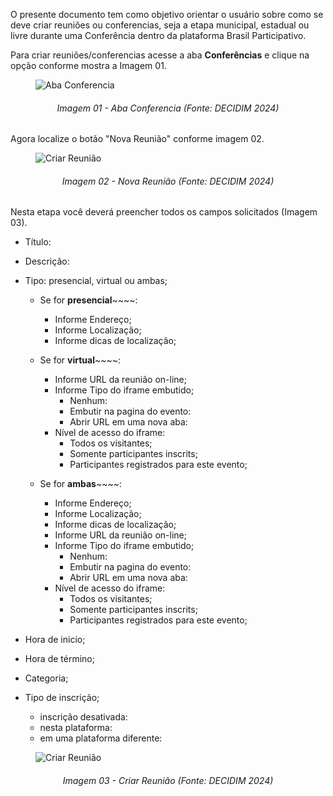 
O presente documento tem como objetivo orientar o usuário sobre como se deve criar reuniões ou conferencias, seja a etapa municipal, estadual ou livre durante uma Conferência dentro da plataforma Brasil Participativo.

Para criar reuniões/conferencias acesse a aba **Conferências** e clique na opção conforme mostra a Imagem 01.

<figure markdown>
<img src= "https://gitlab.com/lappis-unb/decidimbr/documentacao/-/raw/main/docs/assetsTutoriais/conferencias/AbaConferencia.JPG?ref_type=heads" alt=" Aba Conferencia" style="float: none; margin: auto"> 
</figure> 
<p align="justify">
<h6 align = "center"> Imagem 01 - Aba Conferencia (Fonte: DECIDIM 2024)</h6>
</p> 


Agora localize o botão "Nova Reunião" conforme imagem 02.
<figure markdown>
<img src= "https://gitlab.com/lappis-unb/decidimbr/documentacao/-/raw/main/docs/assetsTutoriais/conferencias/NovaConferencia.JPG?ref_type=heads" alt=" Criar Reunião" style="float: none; margin: auto"> 
</figure> 
<p align="justify">
<h6 align = "center"> Imagem 02 - Nova Reunião (Fonte: DECIDIM 2024)</h6>
</p> 


Nesta etapa você deverá preencher todos os campos solicitados (Imagem 03).

- Título:

- Descrição:

- Tipo: presencial, virtual ou ambas;
    - Se for **presencial**~~~~:
        - Informe Endereço;
        - Informe Localização;
        - Informe dicas de localização;

    - Se for **virtual**~~~~:
        - Informe URL da reunião on-line;
        - Informe Tipo do iframe embutido;
            - Nenhum:
            - Embutir na pagina do evento:
            - Abrir URL em uma nova aba:
        - Nível de acesso do iframe:
            - Todos os visitantes;
            - Somente participantes inscrits;
            - Participantes registrados para este evento;

    - Se for **ambas**~~~~:
        - Informe Endereço;
        - Informe Localização;
        - Informe dicas de localização;
        - Informe URL da reunião on-line;
        - Informe Tipo do iframe embutido;
            - Nenhum:
            - Embutir na pagina do evento:
            - Abrir URL em uma nova aba:
        - Nível de acesso do iframe:
            - Todos os visitantes;
            - Somente participantes inscrits;
            - Participantes registrados para este evento;

- Hora de inicio;

- Hora de término;

- Categoria;

- Tipo de inscrição;
    - inscrição desativada:
    - nesta plataforma:
    - em uma plataforma diferente:

<figure markdown>
<img src= "https://gitlab.com/lappis-unb/decidimbr/documentacao/-/raw/main/docs/assetsTutoriais/conferencias/CriarReuniao.JPG?ref_type=heads" alt=" Criar Reunião" style="float: none; margin: auto"> 
</figure> 
<p align="justify">
<h6 align = "center"> Imagem 03 - Criar Reunião (Fonte: DECIDIM 2024)</h6>
</p> 


